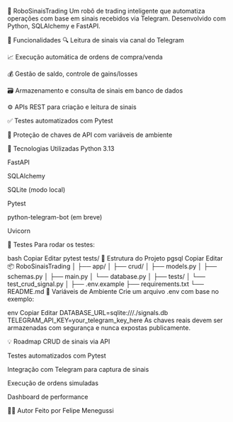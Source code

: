 🤖 RoboSinaisTrading
Um robô de trading inteligente que automatiza operações com base em sinais recebidos via Telegram. Desenvolvido com Python, SQLAlchemy e FastAPI.

📌 Funcionalidades
🔍 Leitura de sinais via canal do Telegram

📈 Execução automática de ordens de compra/venda

💰 Gestão de saldo, controle de gains/losses

🗃️ Armazenamento e consulta de sinais em banco de dados

⚙️ APIs REST para criação e leitura de sinais

✅ Testes automatizados com Pytest

🔐 Proteção de chaves de API com variáveis de ambiente

🚀 Tecnologias Utilizadas
Python 3.13

FastAPI

SQLAlchemy

SQLite (modo local)

Pytest

python-telegram-bot (em breve)

Uvicorn

🧪 Testes
Para rodar os testes:

bash
Copiar
Editar
pytest tests/
📁 Estrutura do Projeto
pgsql
Copiar
Editar
📦 RoboSinaisTrading
│
├── app/
│   ├── crud/
│   ├── models.py
│   ├── schemas.py
│   ├── main.py
│   └── database.py
│
├── tests/
│   └── test_crud_signal.py
│
├── .env.example
├── requirements.txt
└── README.md
🔐 Variáveis de Ambiente
Crie um arquivo .env com base no exemplo:

env
Copiar
Editar
DATABASE_URL=sqlite:///./signals.db
TELEGRAM_API_KEY=your_telegram_key_here
As chaves reais devem ser armazenadas com segurança e nunca expostas publicamente.

💡 Roadmap
 CRUD de sinais via API

 Testes automatizados com Pytest

 Integração com Telegram para captura de sinais

 Execução de ordens simuladas

 Dashboard de performance

🧑‍💻 Autor
Feito por Felipe Menegussi

